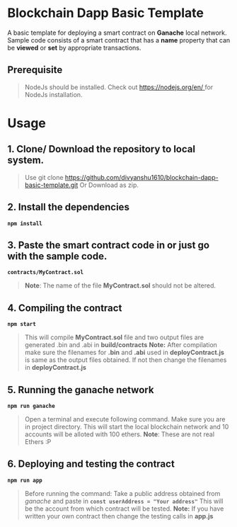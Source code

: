 # Blockchain Dapp Basic Template
 A basic template for deploying a smart contract on **Ganache** local network. Sample code consists of a smart contract that has a **name** property that can be **viewed** or **set** by appropriate transactions.

## Prerequisite
> NodeJs should be installed.
> Check out  [ https://nodejs.org/en/ ](https://nodejs.org/en/)  for NodeJs installation.

#  Usage
## 1. Clone/ Download the repository to local system.
>Use git clone https://github.com/divyanshu1610/blockchain-dapp-basic-template.git
>Or Download as zip.
## 2. Install the dependencies
**`npm install `**

## 3. Paste the smart contract code in or just go with the sample code.
**`contracts/MyContract.sol`**
><b>Note</b>: The name of the file **MyContract.sol** should not be altered. 


## 4. Compiling the contract
**`npm start`**
> This will compile **MyContract.sol** file and two output files are generated  .bin  and .abi  in **build/contracts**
> **Note:** After compilation make sure the filenames for **.bin** and **.abi** used in **deployContract.js** is same
> as the output files obtained. If not then change the filenames in **deployContract.js** 

## 5. Running the ganache network
**`npm run ganache`**
>Open a terminal and  execute following command. Make sure you are in project directory.
>This will start the local blockchain network and 10 accounts will be alloted with 100 ethers.
>**Note**: These are not real Ethers :P 


## 6. Deploying and testing the contract
**`npm run app`**
> Before running the command:
> Take a public address obtained from *ganache* and paste in 
> **`const userAddress = "Your address"`**
> This will be the account from which contract will be tested.
> **Note:** If you have written your own contract then change the testing calls in **app.js** 
